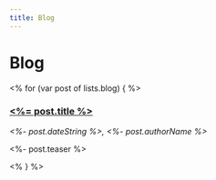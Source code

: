 ```yaml
---
title: Blog
---
```


Blog
====

<% for (var post of lists.blog) { %>
### [<%= post.title %>](<%- post.url %>)
_<%- post.dateString %>, <%- post.authorName %>_

<%- post.teaser %>

<% } %>
